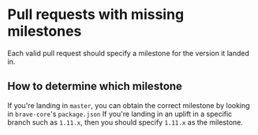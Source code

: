 # Pull requests with missing milestones

Each valid pull request should specify a milestone for the version it landed in.

## How to determine which milestone

If you're landing in `master`, you can obtain the correct milestone by looking in `brave-core`'s `package.json`
If you're landing in an uplift in a specific branch such as `1.11.x`, then you should specify `1.11.x` as the milestone.
